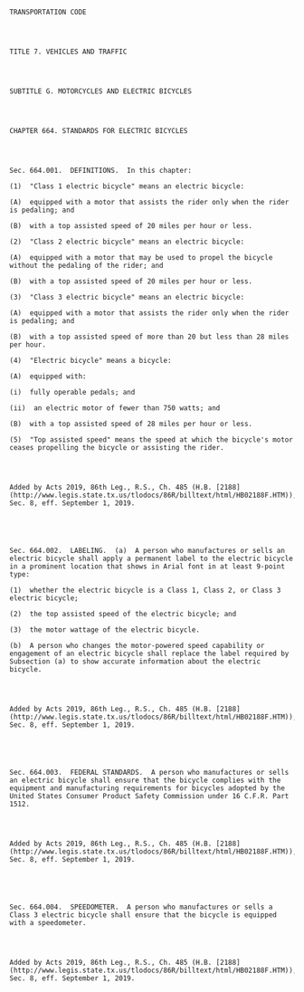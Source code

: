 ﻿
    
    
    	
    					
    
    
    TRANSPORTATION CODE
    
      
    
    
    TITLE 7. VEHICLES AND TRAFFIC
    
      
    
    
    SUBTITLE G. MOTORCYCLES AND ELECTRIC BICYCLES
    
      
    
    
    CHAPTER 664. STANDARDS FOR ELECTRIC BICYCLES
    
      
    
    
    Sec. 664.001.  DEFINITIONS.  In this chapter:
    
    (1)  "Class 1 electric bicycle" means an electric bicycle:
    
    (A)  equipped with a motor that assists the rider only when the rider is pedaling; and 
    
    (B)  with a top assisted speed of 20 miles per hour or less.
    
    (2)  "Class 2 electric bicycle" means an electric bicycle:
    
    (A)  equipped with a motor that may be used to propel the bicycle without the pedaling of the rider; and 
    
    (B)  with a top assisted speed of 20 miles per hour or less.
    
    (3)  "Class 3 electric bicycle" means an electric bicycle:
    
    (A)  equipped with a motor that assists the rider only when the rider is pedaling; and
    
    (B)  with a top assisted speed of more than 20 but less than 28 miles per hour.
    
    (4)  "Electric bicycle" means a bicycle:
    
    (A)  equipped with:
    
    (i)  fully operable pedals; and
    
    (ii)  an electric motor of fewer than 750 watts; and
    
    (B)  with a top assisted speed of 28 miles per hour or less.
    
    (5)  "Top assisted speed" means the speed at which the bicycle's motor ceases propelling the bicycle or assisting the rider.
    
    
    
    
    Added by Acts 2019, 86th Leg., R.S., Ch. 485 (H.B. [2188](http://www.legis.state.tx.us/tlodocs/86R/billtext/html/HB02188F.HTM)), Sec. 8, eff. September 1, 2019.
    
    
    
    
    
    Sec. 664.002.  LABELING.  (a)  A person who manufactures or sells an electric bicycle shall apply a permanent label to the electric bicycle in a prominent location that shows in Arial font in at least 9-point type: 
    
    (1)  whether the electric bicycle is a Class 1, Class 2, or Class 3 electric bicycle;
    
    (2)  the top assisted speed of the electric bicycle; and
    
    (3)  the motor wattage of the electric bicycle.
    
    (b)  A person who changes the motor-powered speed capability or engagement of an electric bicycle shall replace the label required by Subsection (a) to show accurate information about the electric bicycle.
    
    
    
    
    Added by Acts 2019, 86th Leg., R.S., Ch. 485 (H.B. [2188](http://www.legis.state.tx.us/tlodocs/86R/billtext/html/HB02188F.HTM)), Sec. 8, eff. September 1, 2019.
    
    
    
    
    
    Sec. 664.003.  FEDERAL STANDARDS.  A person who manufactures or sells an electric bicycle shall ensure that the bicycle complies with the equipment and manufacturing requirements for bicycles adopted by the United States Consumer Product Safety Commission under 16 C.F.R. Part 1512.
    
    
    
    
    Added by Acts 2019, 86th Leg., R.S., Ch. 485 (H.B. [2188](http://www.legis.state.tx.us/tlodocs/86R/billtext/html/HB02188F.HTM)), Sec. 8, eff. September 1, 2019.
    
    
    
    
    
    Sec. 664.004.  SPEEDOMETER.  A person who manufactures or sells a Class 3 electric bicycle shall ensure that the bicycle is equipped with a speedometer.
    
    
    
    
    Added by Acts 2019, 86th Leg., R.S., Ch. 485 (H.B. [2188](http://www.legis.state.tx.us/tlodocs/86R/billtext/html/HB02188F.HTM)), Sec. 8, eff. September 1, 2019.
    
    
    
    
    				
